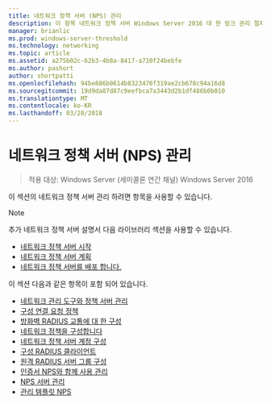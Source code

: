 ```yaml
---
title: 네트워크 정책 서버 (NPS) 관리
description: 이 항목 네트워크 정책 서버 Windows Server 2016 대 한 링크 관리 절차를 제공 하 고 NPS에 대 한 추가 지침은에 대 한 링크를 포함 합니다.
manager: brianlic
ms.prod: windows-server-threshold
ms.technology: networking
ms.topic: article
ms.assetid: a275b02c-62b3-4b8a-8417-a710f24bebfe
ms.author: pashort
author: shortpatti
ms.openlocfilehash: 94be886b0614b8323476f319ae2cb678c94a16d8
ms.sourcegitcommit: 19d9da87d87c9eefbca7a3443d2b1df486b0b010
ms.translationtype: MT
ms.contentlocale: ko-KR
ms.lasthandoff: 03/28/2018
---
```

# <a name="manage-network-policy-server-nps"></a>네트워크 정책 서버 (NPS) 관리

>적용 대상: Windows Server (세미콜론 연간 채널) Windows Server 2016

이 섹션의 네트워크 정책 서버 관리 하려면 항목을 사용할 수 있습니다.  
  
>[!NOTE]
>추가 네트워크 정책 서버 설명서 다음 라이브러리 섹션을 사용할 수 있습니다.  
>- [네트워크 정책 서버 시작](nps-getstart-top.md)
>- [네트워크 정책 서버 계획](nps-plan-top.md)
>- [네트워크 정책 서버를 배포 합니다.](nps-deploy.md)  
  
이 섹션 다음과 같은 항목이 포함 되어 있습니다.  
  
- [네트워크 관리 도구와 정책 서버 관리](nps-admintools.md)
- [구성 연결 요청 정책](nps-crp-configure.md)
- [방화벽 RADIUS 교통에 대 한 구성](nps-firewalls-configure.md)
- [네트워크 정책을 구성합니다](nps-np-configure.md)
- [네트워크 정책 서버 계정 구성](nps-accounting-configure.md)
- [구성 RADIUS 클라이언트](nps-radius-clients-configure.md)
- [원격 RADIUS 서버 그룹 구성](nps-crp-rrsg-configure.md)
- [인증서 NPS와 함께 사용 관리](nps-manage-certificates.md)
- [NPS 서버 관리](nps-manage-servers.md)
- [관리 템플릿 NPS](nps-manage-templates.md)

